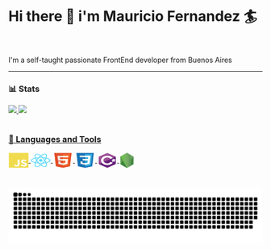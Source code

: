 # Hi there 👋 i'm Mauricio Fernandez 🏄‍

<br />

I'm a self-taught passionate FrontEnd developer from Buenos Aires

---
<!--
**maufernandezdev/maufernandezdev** is a ✨ _special_ ✨ repository because its `README.md` (this file) appears on your GitHub profile.

Here are some ideas to get you started:

- 🔭 I’m currently working on ...
- 🌱 I’m currently learning ...
- 👯 I’m looking to collaborate on ...
- 🤔 I’m looking for help with ...
- 💬 Ask me about ...
- 📫 How to reach me: ...
- 😄 Pronouns: ...
- ⚡ Fun fact: ...
-->
### 📊 Stats

<div align="left">
  <a href="https://github.com/maufernandezdev">
  <img height="180em" src="https://github-readme-stats.vercel.app/api?username=maufernandezdev&theme=nightowl"/>
  <img height="180em" src="https://github-readme-stats.vercel.app/api/top-langs/?username=maufernandezdev&&layout=compact&langs_count=7&theme=nightowl"/>
</div>
  
# 
  
### 🧰 Languages and Tools

<div style="display: inline_block">
  <img align="center" alt="mau-js" height="30" width="40" src="https://raw.githubusercontent.com/devicons/devicon/master/icons/javascript/javascript-plain.svg">
  <img align="center" alt="mau-react" height="30" width="40" src="https://raw.githubusercontent.com/devicons/devicon/master/icons/react/react-original.svg">
  <img align="center" alt="mau-HTML" height="30" width="40" src="https://raw.githubusercontent.com/devicons/devicon/master/icons/html5/html5-original.svg">
  <img align="center" alt="mau-CSS" height="30" width="40" src="https://raw.githubusercontent.com/devicons/devicon/master/icons/css3/css3-original.svg"> 
  <img align="center" alt="mau-Csharp" height="30" width="40" src="https://raw.githubusercontent.com/devicons/devicon/master/icons/csharp/csharp-original.svg">
  <img align="center" alt="mau-node" height="30" src="https://raw.githubusercontent.com/github/explore/80688e429a7d4ef2fca1e82350fe8e3517d3494d/topics/nodejs/nodejs.png">
</div>  

#
  
![Snake animation](https://github.com/maufernandezdev/maufernandezdev/blob/output/github-contribution-grid-snake.svg)
  
  

